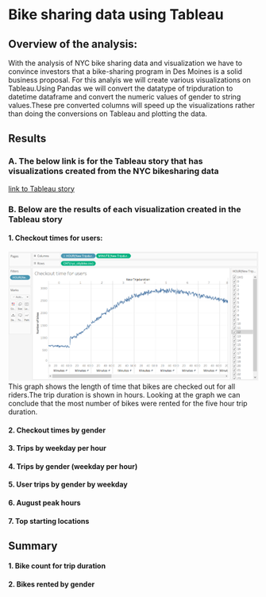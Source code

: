 # Bike sharing  data using Tableau

## Overview of the analysis: 
With the analysis of NYC bike sharing data and visualization we have to convince investors that a bike-sharing program in Des Moines is a solid business proposal. For this analyis we will create various visualizations on Tableau.Using Pandas we will convert the datatype of tripduration to datetime dataframe and convert the numeric values of gender to string values.These pre converted columns will speed up the visualizations rather than doing the conversions on Tableau and plotting the data.

## Results
### A. The below link is for the Tableau story that has visualizations created from the NYC bikesharing data 
[link to Tableau story](https://public.tableau.com/profile/akshaya1961#!/vizhome/Usertripsbygenderweekday2/Story-NYCBikesharingAnalysis)

### B. Below are the results of each visualization created in the Tableau story

#### 1. Checkout times for users:
![](https://github.com/Akshaya-Kamble/bikesharing/blob/main/Reference%20Images/Checkout%20time%20for%20users.PNG)
This graph shows the length of time that bikes are checked out for all riders.The trip duration is shown in hours.
Looking at the graph we can conclude that the most number of bikes were rented for the five hour trip duration.


#### 2. Checkout times by gender
#### 3. Trips by weekday per hour
#### 4. Trips by gender (weekday per hour)
#### 5. User trips by gender by weekday
#### 6. August peak hours
#### 7. Top starting locations


## Summary
#### 1. Bike count for trip duration
#### 2. Bikes rented by gender


